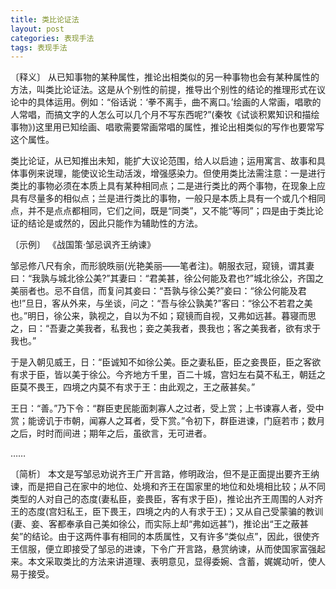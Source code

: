 ```yaml
---
title: 类比论证法
layout: post
categories: 表现手法
tags: 表现手法
---
```


〔释义〕 从已知事物的某种属性，推论出相类似的另一种事物也会有某种属性的方法，叫类比论证法。这是从个别性的前提，推导出个别性的结论的推理形式在议论中的具体运用。例如：“俗话说：‘拳不离手，曲不离口。’绘画的人常画，唱歌的人常唱，而搞文字的人怎么可以几个月不写东西呢?”(秦牧《试谈积累知识和描绘事物》)这里用已知绘画、唱歌需要常画常唱的属性，推论出相类似的写作也要常写这个属性。

类比论证，从已知推出未知，能扩大议论范围，给人以启迪；运用寓言、故事和具体事例来说理，能使议论生动活泼，增强感染力。但使用类比法需注意：一是进行类比的事物必须在本质上具有某种相同点；二是进行类比的两个事物，在现象上应具有尽量多的相似点；兰是进行类比的事物，一般只是本质上具有一个或几个相同点，并不是点点都相同，它们之间，既是“同类”，又不能“等同”；四是由于类比论证的结论是或然的，因此只能作为辅助性的方法。

〔示例〕 《战国策·邹忌讽齐王纳谏》

邹忌修八尺有余，而形貌昳丽(光艳美丽——笔者注)。朝服衣冠，窥镜，谓其妻曰：“我孰与城北徐公美?”其妻曰：“君美甚，徐公何能及君也?”城北徐公，齐国之美丽者也。忌不自信，而复问其妾曰：“吾孰与徐公美?”妾曰：“徐公何能及君也!”旦日，客从外来，与坐谈，问之：“吾与徐公孰美?”客曰：“徐公不若君之美也。”明日，徐公来，孰视之，自以为不如；窥镜而自视，又弗如远甚。暮寝而思之，曰：“吾妻之美我者，私我也；妾之美我者，畏我也；客之美我者，欲有求于我也。”

于是入朝见威王，日：“臣诚知不如徐公美。臣之妻私臣，臣之妾畏臣，臣之客欲有求于臣，皆以美于徐公。今齐地方千里，百二十城，宫妇左右莫不私王，朝廷之臣莫不畏王，四境之内莫不有求于王：由此观之，王之蔽甚矣。”

王日：“善。”乃下令：“群臣吏民能面刺寡人之过者，受上赏；上书谏寡人者，受中赏；能谤讥于市朝，闻寡人之耳者，受下赏。”令初下，群臣进谏，门庭若市；数月之后，时时而间进；期年之后，虽欲言，无可进者。

……

〔简析〕 本文是写邹忌劝说齐王广开言路，修明政治，但不是正面提出要齐王纳谏，而是把自己在家中的地位、处境和齐王在国家里的地位和处境相比较；从不同类型的人对自己的态度(妻私臣，妾畏臣，客有求于臣)，推论出齐王周围的人对齐王的态度(宫妇私王，臣下畏王，四境之内的人有求于王)；又从自己受蒙骗的教训(妻、妾、客都奉承自己美如徐公，而实际上却“弗如远甚”)，推论出“王之蔽甚矣”的结论。由于这两件事有相同的本质属性，又有许多“类似点”，因此，很使齐王信服，便立即接受了邹忌的进谏，下令广开言路，悬赏纳谏，从而使国家富强起来。本文采取类比的方法来讲道理、表明意见，显得委婉、含蓄，娓娓动听，使人易于接受。 